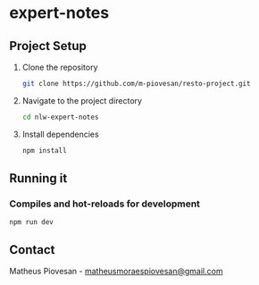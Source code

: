 # expert-notes

## Project Setup

1. Clone the repository
    ```sh
    git clone https://github.com/m-piovesan/resto-project.git
    ```
2. Navigate to the project directory
    ```sh
    cd nlw-expert-notes
    ```
3. Install dependencies
    ```sh
    npm install
    ```

## Running it

### Compiles and hot-reloads for development
```
npm run dev
```

## Contact

Matheus Piovesan - [matheusmoraespiovesan@gmail.com](mailto:matheusmoraespiovesan@gmail.com)
